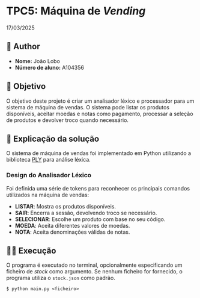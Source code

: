 # TPC5: Máquina de *Vending*

17/03/2025

## 👤 Author  

- **Nome:** João Lobo  
- **Número de aluno:** A104356

## 🎯 Objetivo

O objetivo deste projeto é criar um analisador léxico e processador para um sistema de máquina de vendas. O sistema pode listar os produtos disponíveis, aceitar moedas e notas como pagamento, processar a seleção de produtos e devolver troco quando necessário.

## 📝 Explicação da solução

O sistema de máquina de vendas foi implementado em Python utilizando a biblioteca [PLY](https://www.dabeaz.com/ply/ply.html) para análise léxica.

### Design do Analisador Léxico

Foi definida uma série de tokens para reconhecer os principais comandos utilizados na máquina de vendas:

- **LISTAR**: Mostra os produtos disponíveis.
- **SAIR**: Encerra a sessão, devolvendo troco se necessário.
- **SELECIONAR**: Escolhe um produto com base no seu código.
- **MOEDA**: Aceita diferentes valores de moedas.
- **NOTA**: Aceita denominações válidas de notas.

## 🏃‍♂️ Execução

O programa é executado no terminal, opcionalmente especificando um ficheiro de _stock_ como argumento. Se nenhum ficheiro for fornecido, o programa utiliza o `stock.json` como padrão.

```
$ python main.py <ficheiro>
```
